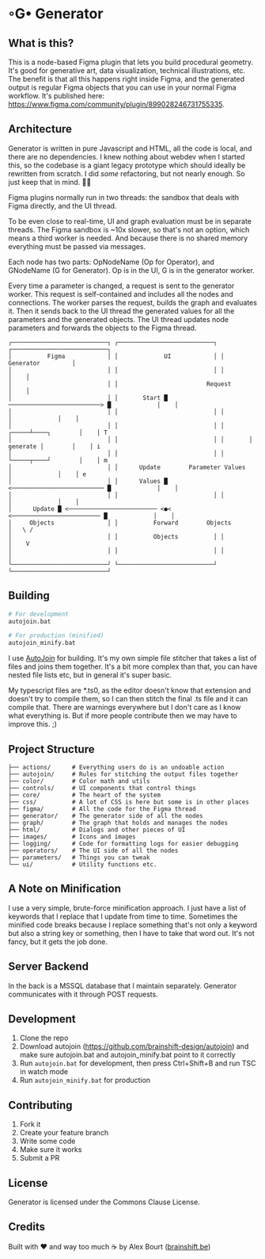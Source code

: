 # ◦G• Generator

## What is this?

This is a node-based Figma plugin that lets you build procedural geometry. It's good for generative art, data visualization, technical illustrations, etc. The benefit is that all this happens right inside Figma, and the generated output is regular Figma objects that you can use in your normal Figma workflow. It's published here: https://www.figma.com/community/plugin/899028246731755335.

## Architecture

Generator is written in pure Javascript and HTML, all the code is local, and there are no dependencies. I knew nothing about webdev when I started this, so the codebase is a giant legacy prototype which should ideally be rewritten from scratch. I did _some_ refactoring, but not nearly enough. So just keep that in mind. 🤷‍♂️

Figma plugins normally run in two threads: the sandbox that deals with Figma directly, and the UI thread. 

To be even close to real-time, UI and graph evaluation must be in separate threads. The Figma sandbox is ~10x slower, so that's not an option, which means a third worker is needed. And because there is no shared memory everything must be passed via messages.

Each node has two parts: OpNodeName (Op for Operator), and GNodeName (G for Generator). Op is in the UI, G is in the generator worker. 

Every time a parameter is changed, a request is sent to the generator worker. This request is self-contained and includes all the nodes and connections. The worker parses the request, builds the graph and evaluates it. Then it sends back to the UI thread the generated values for all the parameters and the generated objects. The UI thread updates node parameters and forwards the objects to the Figma thread.

```
┌───────────────────────────┐ ┌───────────────────────────┐ ┌───────────────────────────┐
│          Figma            │ │             UI            │ │         Generator         │
│                           │ │                           │ │                           │    │
│                           │ │                         Request                         │    │
│                           │ │       Start █ ──────────────────────────> █             │    │
│                           │ │                           │ │             │             │    │
│                           │ │                           │ │       ┌─────┴────┐        │    │ T
│                           │ │                           │ │       │ generate │        │    │ i
│                           │ │                           │ │       └─────┬────┘        │    │ m
│                           │ │      Update        Parameter Values       │             │    │ e
│                           │ │      Values █ <────────────────────────── █             │    │ 
│                           │ │                           │ │             │             │    │
│      Update █ <───────────────────────── <●< <───────────────────────── █             │    │
│     Objects               │ │          Forward        Objects                         │   \ /
│                           │ │          Objects          │ │                           │    V
│                           │ │                           │ │                           │
└───────────────────────────┘ └───────────────────────────┘ └───────────────────────────┘
```


## Building

```bash
# For development
autojoin.bat

# For production (minified)
autojoin_minify.bat
```

I use [AutoJoin](https://github.com/brainshift-design/autojoin) for building. It's my own simple file stitcher that takes a list of files and joins them together. It's a bit more complex than that, you can have nested file lists etc, but in general it's super basic.

My typescript files are *.ts0, as the editor doesn't know that extension and doesn't try to compile them, so I can then stitch the final .ts file and it can compile that. There are warnings everywhere but I don't care as I know what everything is. But if more people contribute then we may have to improve this. ;)


## Project Structure

```
├── actions/      # Everything users do is an undoable action
├── autojoin/     # Rules for stitching the output files together
├── color/        # Color math and utils
├── controls/     # UI components that control things
├── core/         # The heart of the system
├── css/          # A lot of CSS is here but some is in other places
├── figma/        # All the code for the Figma thread
├── generator/    # The generator side of all the nodes
├── graph/        # The graph that holds and manages the nodes
├── html/         # Dialogs and other pieces of UI
├── images/       # Icons and images
├── logging/      # Code for formatting logs for easier debugging
├── operators/    # The UI side of all the nodes
├── parameters/   # Things you can tweak
└── ui/           # Utility functions etc.
```


## A Note on Minification

I use a very simple, brute-force minification approach. I just have a list of keywords that I replace that I update from time to time. Sometimes the minified code breaks because I replace something that's not only a keyword but also a string key or something, then I have to take that word out. It's not fancy, but it gets the job done.


## Server Backend

In the back is a MSSQL database that I maintain separately. Generator communicates with it through POST requests.


## Development

1. Clone the repo
2. Download autojoin (https://github.com/brainshift-design/autojoin) and make sure autojoin.bat and autojoin_minify.bat point to it correctly
3. Run `autojoin.bat` for development, then press Ctrl+Shift+B and run TSC in watch mode
4. Run `autojoin_minify.bat` for production


## Contributing

1. Fork it
2. Create your feature branch
3. Write some code
4. Make sure it works
5. Submit a PR


## License

Generator is licensed under the Commons Clause License.


## Credits

Built with ❤️ and way too much ☕️ by Alex Bourt ([brainshift.be](https://brainshift.be))
